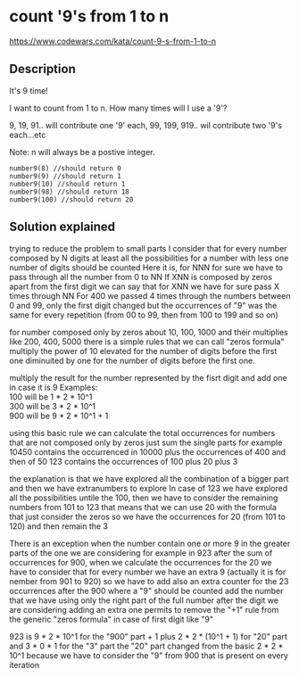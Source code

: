 # count '9's from 1 to n

https://www.codewars.com/kata/count-9-s-from-1-to-n

## Description

It's 9 time!

I want to count from 1 to n. How many times will I use a '9'?

9, 19, 91.. will contribute one '9' each, 99, 199, 919.. wil contribute two '9's each...etc

Note: n will always be a postive integer.

```
number9(8) //should return 0
number9(9) //should return 1
number9(10) //should return 1
number9(98) //should return 18
number9(100) //should return 20
```


## Solution explained

trying to reduce the problem to small parts I consider that for every number composed by N digits
at least all the possibilities for a number with less one number of digits should be counted
Here it is, for NNN for sure we have to pass through all the number from 0 to NN
If XNN is composed by zeros apart from the first digit
we can say that for XNN we have for sure pass X times through NN
For 400 we passed 4 times through the numbers between 0 and 99, only the first digit changed but the occurrences of "9" was the same
for every repetition (from 00 to 99, then from 100 to 199 and so on)

for number composed only by zeros
about 10, 100, 1000 and their multiplies like 200, 400, 5000
there is a simple rules that we can call "zeros formula"
multiply the power of 10 elevated for the number of digits before the first one diminuited by one for the number of digits before the first one.

multiply the result for the number represented by the fisrt digit and add one in case it is 9
Examples:  
100 will be 1 * 2 * 10^1  
300 will be 3 * 2 * 10^1  
900 will be 9 * 2 * 10^1 + 1

using this basic rule we can calculate the total occurrences for numbers that are not composed only by zeros
just sum the single parts
for example 10450 contains the occurrenced in 10000 plus the occurrences of 400 and then of 50
123 contains the occurrences of 100 plus 20 plus 3   

the explanation is that we have explored all the combination of a bigger part and then we have extranumbers to explore
In case of 123 we have explored all the possibilities untile the 100, then we have to consider the remaining numbers from 101 to 123
that means that we can use 20 with the formula that just consider the zeros
so we have the occurrences for 20 (from 101 to 120) and then remain the 3

There is an exception when the number contain one or more 9 in the greater parts of the one we are considering
for example in 923 after the sum of occurrences for 900, when we calculate the occurrences for the 20 we have to consider 
that for every number we have an extra 9 (actually it is for nember from 901 to 920)
so we have to add also an extra counter for the 23 occurrences after the 900 where a "9" should be counted
add the number that we have using only the right part of the full number after the digit we are considering
adding an extra one permits to remove the "+1" rule from the generic "zeros formula" in case of first digit like "9"

923 is 9 * 2 * 10^1 for the "900" part + 1 plus 2 * 2 * (10^1 + 1) for "20" part and 3 * 0 * 1 for the "3" part
the "20" part changed from the basic 2 * 2 * 10^1 because we have to consider the "9" from 900 that is present on every iteration






